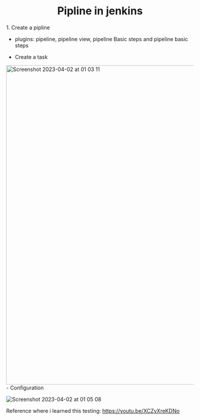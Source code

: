 <h1 align="center">
    Pipline in jenkins
</h1>




<p>1. Create a pipline </p>

   - plugins: pipeline, pipeline view, pipeline Basic steps and pipeline basic steps
   
- Create a task    
<img width="856" alt="Screenshot 2023-04-02 at 01 03 11" src="https://user-images.githubusercontent.com/69374541/229307179-388494c6-b7d3-4ca7-a2a3-821f7142b3e8.png">
- Configuration

![Screenshot 2023-04-02 at 01 05 08](https://user-images.githubusercontent.com/69374541/229307269-8680b338-deb1-4cb1-ab1d-6455f9502e83.png)


Reference where i learned this testing: https://youtu.be/XCZyXreKDNo
